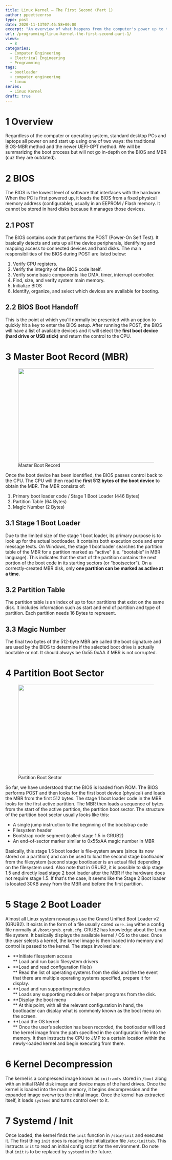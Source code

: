 ```yaml
---
title: Linux Kernel – The First Second (Part 1)
author: ppeetteerrsx
type: post
date: 2020-11-13T07:46:58+00:00
excerpt: "An overview of what happens from the computer's power up to the linux kernel being loaded."
url: /programming/linux-kernel-the-first-second-part-1/
views:
  - 8
categories:
  - Computer Engineering
  - Electrical Engineering
  - Programming
tags:
  - bootloader
  - computer engineering
  - linux
series:
  - Linux Kernel
draft: true
---
```


# 1 Overview

Regardless of the computer or operating system, standard desktop PCs and laptops all power on and start up using one of two ways: the traditional BIOS-MBR method and the newer UEFI-GPT method. We will be summarizing the boot process but will not go in-depth on the BIOS and MBR (cuz they are outdated).

# 2 BIOS

The BIOS is the lowest level of software that interfaces with the hardware. When the PC is first powered up, it loads the BIOS from a fixed physical memory address (configurable), usually in an EEPROM / Flash memory. It cannot be stored in hard disks because it manages those devices.

## 2.1 POST

The BIOS contains code that performs the POST (Power-On Self Test). It basically detects and sets up all the device peripherals, identifying and mapping access to connected devices and hard disks. The main responsibilities of the BIOS during POST are listed below:

1. Verify CPU registers.
2. Verify the integrity of the BIOS code itself.
3. Verify some basic components like DMA, timer, interrupt controller.
4. Find, size, and verify system main memory.
5. Initialize BIOS
6. Identify, organize, and select which devices are available for booting.

## 2.2 BIOS Boot Handoff

This is the point at which you'll normally be presented with an option to quickly hit a key to enter the BIOS setup. After running the POST, the BIOS will have a list of available devices and it will select the **first boot device (hard drive or USB stick)** and return the control to the CPU.

# 3 Master Boot Record (MBR)

<div class="wp-block-image">
  <figure class="aligncenter size-large"><img loading="lazy" width="720" height="293" src="https://i1.wp.com/ppeetteerrsx.com/wp-content/uploads/2020/11/2.png?resize=720%2C293&#038;ssl=1" alt="" class="wp-image-1574" srcset="https://i1.wp.com/ppeetteerrsx.com/wp-content/uploads/2020/11/2.png?w=1024&ssl=1 1024w, https://i1.wp.com/ppeetteerrsx.com/wp-content/uploads/2020/11/2.png?resize=300%2C122&ssl=1 300w, https://i1.wp.com/ppeetteerrsx.com/wp-content/uploads/2020/11/2.png?resize=768%2C312&ssl=1 768w, https://i1.wp.com/ppeetteerrsx.com/wp-content/uploads/2020/11/2.png?resize=720%2C293&ssl=1 720w, https://i1.wp.com/ppeetteerrsx.com/wp-content/uploads/2020/11/2.png?resize=580%2C236&ssl=1 580w, https://i1.wp.com/ppeetteerrsx.com/wp-content/uploads/2020/11/2.png?resize=320%2C130&ssl=1 320w" sizes="(max-width: 720px) 100vw, 720px" data-recalc-dims="1" /><figcaption>Master Boot Record</figcaption></figure>
</div>

Once the boot device has been identified, the BIOS passes control back to the CPU. The CPU will then read the **first 512 bytes of the boot device** to obtain the MBR. The MBR consists of:

1. Primary boot loader code / Stage 1 Boot Loader (446 Bytes)
2. Partition Table (64 Bytes)
3. Magic Number (2 Bytes)

## 3.1 Stage 1 Boot Loader

Due to the limited size of the stage 1 boot loader, its primary purpose is to look up for the actual bootloader. It contains both execution code and error message texts. On Windows, the stage 1 bootloader searches the partition table of the MBR for a partition marked as &#8220;active&#8221; (i.e. &#8220;bootable&#8221; in MBR language). This indicates that the start of the partition contains the next portion of the boot code in its starting sectors (or &#8220;bootsector&#8221;). On a correctly-created MBR disk, only **one partition can be marked as active at a time**.

## 3.2 Partition Table

The partition table is an index of up to four partitions that exist on the same disk. It includes information such as start and end of partition and type of partition. Each partition needs 16 Bytes to represent.

## 3.3 Magic Number

The final two bytes of the 512-byte MBR are called the boot signature and are used by the BIOS to determine if the selected boot drive is actually bootable or not. It should always be 0x55 0xAA if MBR is not corrupted.

# 4 Partition Boot Sector

<div class="wp-block-image">
  <figure class="aligncenter size-large"><img loading="lazy" width="720" height="280" src="https://i1.wp.com/ppeetteerrsx.com/wp-content/uploads/2020/11/1.png?resize=720%2C280&#038;ssl=1" alt="" class="wp-image-1573" srcset="https://i1.wp.com/ppeetteerrsx.com/wp-content/uploads/2020/11/1.png?w=914&ssl=1 914w, https://i1.wp.com/ppeetteerrsx.com/wp-content/uploads/2020/11/1.png?resize=300%2C117&ssl=1 300w, https://i1.wp.com/ppeetteerrsx.com/wp-content/uploads/2020/11/1.png?resize=768%2C298&ssl=1 768w, https://i1.wp.com/ppeetteerrsx.com/wp-content/uploads/2020/11/1.png?resize=720%2C280&ssl=1 720w, https://i1.wp.com/ppeetteerrsx.com/wp-content/uploads/2020/11/1.png?resize=580%2C225&ssl=1 580w, https://i1.wp.com/ppeetteerrsx.com/wp-content/uploads/2020/11/1.png?resize=320%2C124&ssl=1 320w" sizes="(max-width: 720px) 100vw, 720px" data-recalc-dims="1" /><figcaption>Partition Boot Sector</figcaption></figure>
</div>

So far, we have understood that the BIOS is loaded from ROM. The BIOS performs POST and then looks for the first boot device (physical) and loads the MBR from the first 512 bytes. The stage 1 boot loader code in the MBR looks for the first active partition. The MBR then loads a sequence of bytes from the start of the active partition, the partition boot sector. The structure of the partition boot sector usually looks like this:

- A single jump instruction to the beginning of the bootstrap code
- Filesystem header
- Bootstrap code segment (called stage 1.5 in GRUB2)
- An end-of-sector marker similar to 0x55xAA magic number in MBR

Basically, this stage 1.5 boot loader is file-system aware (since its now stored on a partition) and can be used to load the second stage bootloader from the filesystem (second stage bootloader is an actual file) depending on the filesystem used. Also note that in GRUB2, it is possible to skip stage 1.5 and directly load stage 2 boot loader after the MBR if the hardware does not require stage 1.5. If that's the case, it seems like the Stage 2 Boot loader is located 30KB away from the MBR and before the first partition.

# 5 Stage 2 Boot Loader

<div class="wp-block-jetpack-markdown">
  <p>
    Almost all Linux system nowadays use the Grand Unified Boot Loader v2 (GRUB2). It exists in the form of a file usually cored <code>core.img</code> withe a config file normally at <code>/boot/grub.grub.cfg</code>. GRUB2 has knowledge about the Linux file system. It basically displays the available kernel / OS to the user. Once the user selects a kernel, the kernel image is then loaded into memory and control is passed to the kernel. The steps involved are:
  </p>
</div>

- **Initiate filesystem access  
  ** Load and run basic filesystem drivers
- **Load and read configuration file(s)  
  ** Read the list of operating systems from the disk and the the event that there are multiple operating systems specified, prepare it for display.
- **Load and run supporting modules  
  ** Loads any supporting modules or helper programs from the disk.
- **Display the boot menu  
  ** At this point, with all the relevant configuration in hand, the bootloader can display what is commonly known as the boot menu on the screen.
- **Load the OS kernel  
  ** Once the user’s selection has been recorded, the bootloader will load the kernel image from the path specified in the configuration file into the memory. It then instructs the CPU to JMP to a certain location within the newly-loaded kernel and begin executing from there.

# 6 Kernel Decompression

<div class="wp-block-jetpack-markdown">
  <p>
    The kernel is a compressed image known as <code>initramfs</code> stored in <code>/boot</code> along with an initial RAM disk image and device maps of the hard drives. Once the kernel is loaded into the main memory, it begins decompression and the expanded image overwrites the initial image. Once the kernel has extracted itself, it loads <code>systemd</code> and turns control over to it.
  </p>
</div>

# 7 Systemd / Init

<div class="wp-block-jetpack-markdown">
  <p>
    Once loaded, the kernel finds the <code>init</code> function in <code>/sbin/init</code> and executes it. The first thing <code>init</code> does is reading the initialization file <code>/etc/inittab</code>. This instructs <code>init</code> to read an initial config script for the environment. Do note that <code>init</code> is to be replaced by <code>systemd</code> in the future.
  </p>
</div>
